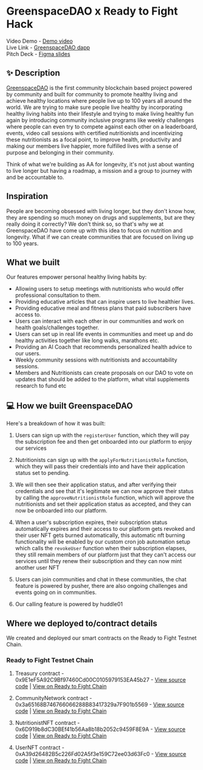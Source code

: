 
# GreenspaceDAO x Ready to Fight Hack

Video Demo - [Demo video](https://vimeo.com/939060983) <br />
Live Link - [GreenspaceDAO dapp](https://rtfhack.vercel.app/) <br />
Pitch Deck - [Figma slides](https://www.figma.com/proto/kbNH39bNAHi5LMqBysGlHD/GreenSpaceDAO-Pitch-Deck?page-id=0%3A1&type=design&node-id=0-185&viewport=401%2C401%2C0.05&t=T8YMxu888hhtmNQn-8&scaling=scale-down-width&hide-ui=1) <br/>

## ✨ Description

[GreenspaceDAO](https://rtfhack.vercel.app/) is the first community blockchain based project powered by community and built for community to promote healthy living and achieve healthy locations where people live up to 100 years all around the world. We are trying to make sure people live healthy by incorporating healthy living habits into their lifestyle and trying to make living healthy fun again by introducing community inclusive programs like weekly challenges where people can even try to compete against each other on a leaderboard, events, video call sessions with certified nutritionists and incentivizing these nutritionists as a focal point, to improve health, productivity and making our members live happier, more fulfilled lives with a sense of purpose and belonging in their community. 

Think of what we're building as AA for longevity, it's not just about wanting to live longer but having a roadmap, a mission and a group to journey with and be accountable to. 

## Inspiration

People are becoming obsessed with living longer, but they don't know how, they are spending so much money on drugs and supplements, but are they really doing it correctly? We don't think so, so that's why we at GreenspaceDAO have come up with this idea to focus on nutrition and longevity. What if we can create communities that are focused on living up to 100 years.

## What we built

Our features empower personal healthy living habits by:

- Allowing users to setup meetings with nutritionists who would offer professional consultation to them.
- Providing educative articles that can inspire users to live healthier lives.
- Providing educative meal and fitness plans that paid subscribers have access to.
- Users can interact with each other in our communities and work on health goals/challenges together.
- Users can set up in real life events in communities and meet up and do healthy activities together like long walks, marathons etc.
- Providing an AI Coach that recommends personalized health advice to our users. 
- Weekly community sessions with nutritionists and accountability sessions.
- Members and Nutritionists can create proposals on our DAO to vote on updates that should be added to the platform, what vital supplements research to fund etc

## 💻 How we built GreenspaceDAO

Here's a breakdown of how it was built:

1. Users can sign up with the `registerUser` function, which they will pay the subscription fee and then get onboarded into our platform to enjoy our services

2. Nutritionists can sign up with the `applyForNutritionistRole` function, which they will pass their credentials into and have their application status set to pending.

3. We will then see their application status, and after verifying their credentials and see that it's legitimate we can now approve their status by calling the `approveNutritionistRole` function, which will approve the nutritionists and set their application status as accepted, and they can now be onboarded into our platform.

4. When a user's subscription expires, their subscription status automatically expires and their access to our platform gets revoked and their user NFT gets burned automatically, this automatic nft burning functionality will be enabled by our custom cron job automation setup which calls the `revokeUser` function when their subscription elapses, they still remain members of our platform just that they can't access our services until they renew their subscription and they can now mint another user NFT

5. Users can join communities and chat in these communities, the chat feature is powered by pusher, there are also ongoing challenges and events going on in communities.

6. Our calling feature is powered by huddle01

## Where we deployed to/contract details

We created and deployed our smart contracts on the Ready to Fight Testnet Chain.

### Ready to Fight Testnet Chain

1. Treasury contract - 0x9E1eF5A92C9Bf97460Cd00C0105979153EA45b27 - [View source code](https://github.com/degencodebeast/rtfhack/blob/main/backend/contracts/Treasury.sol) | [View on Ready to Fight Chain](https://network.rtfight.com/address/0x9E1eF5A92C9Bf97460Cd00C0105979153EA45b27)



2. CommunityNetwork contract - 0x3a65168B746766066288B83417329a7F901b5569 - [View source code](https://github.com/degencodebeast/rtfhack/blob/main/backend/contracts/CommunityNetwork.sol) | [View on Ready to Fight Chain](https://network.rtfight.com/address/0x3a65168B746766066288B83417329a7F901b5569)

3. NutritionistNFT contract - 0x6D919b8dC30BEf41b56Aa8b18b2052c9459F8E9A - [View source code](https://github.com/degencodebeast/rtfhack/blob/main/backend/contracts/NutritionistNFT.sol) | [View on Ready to Fight Chain](https://network.rtfight.com/address/0x6D919b8dC30BEf41b56Aa8b18b2052c9459F8E9A)

4. UserNFT contract - 0xA39d26482B5c226Fd02A5f3e159C72ee03d63Fc0 - [View source code](https://github.com/degencodebeast/rtfhack/blob/main/backend/contracts/UserNFT.sol) | [View on Ready to Fight Chain](https://network.rtfight.com/address/0xA39d26482B5c226Fd02A5f3e159C72ee03d63Fc0)


